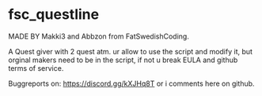 # fsc_questline
MADE BY Makki3 and Abbzon from FatSwedishCoding.

A Quest giver with 2 quest atm.
ur allow to use the script and modify it,
 but orginal makers need to be in the script, if not u break EULA and github terms of service.

Buggreports on: https://discord.gg/kXJHq8T or i comments here on github.

